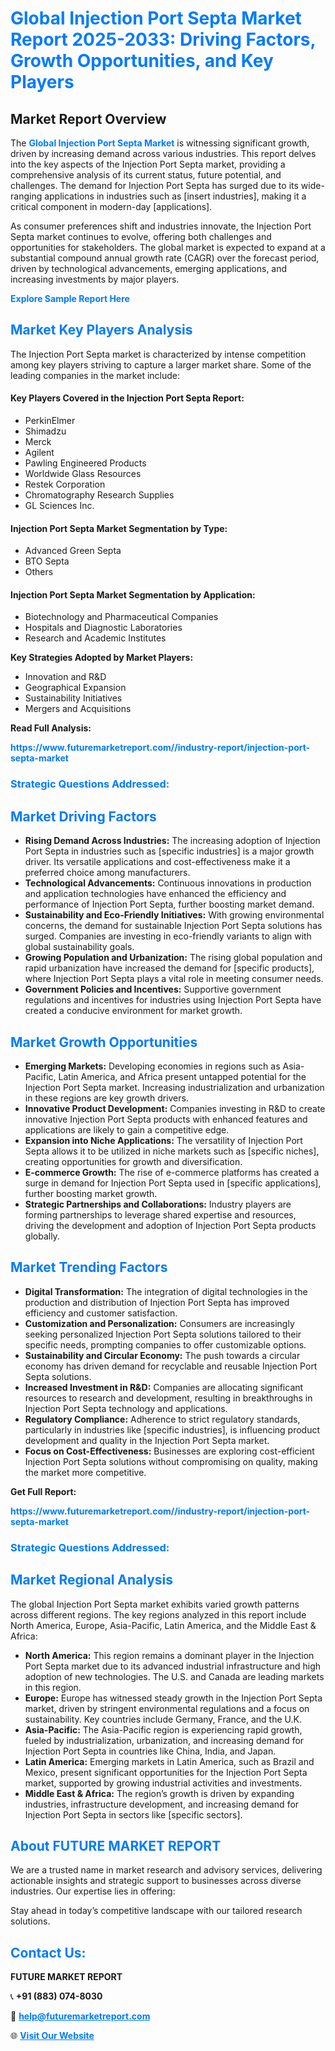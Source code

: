 <h1 style="color: #007BFF;">Global Injection Port Septa Market Report 2025-2033: Driving Factors, Growth Opportunities, and Key Players</h1>

<section id="overview">
<h2>Market Report Overview</h2>
<p>The <a href="https://www.futuremarketreport.com//industry-report/injection-port-septa-market" style="color: #007BFF; text-decoration: none;"><strong>Global Injection Port Septa Market</strong></a> is witnessing significant growth, driven by increasing demand across various industries. This report delves into the key aspects of the Injection Port Septa market, providing a comprehensive analysis of its current status, future potential, and challenges. The demand for Injection Port Septa has surged due to its wide-ranging applications in industries such as [insert industries], making it a critical component in modern-day [applications].</p>
<p>As consumer preferences shift and industries innovate, the Injection Port Septa market continues to evolve, offering both challenges and opportunities for stakeholders. The global market is expected to expand at a substantial compound annual growth rate (CAGR) over the forecast period, driven by technological advancements, emerging applications, and increasing investments by major players.</p>
</section>

<section id="overview">
<p><a href="https://www.futuremarketreport.com//request-sample/reportId=78819" style="color: #007BFF; text-decoration: none;"><strong>Explore Sample Report Here</strong></a></p>
</section>

<section id="key-players">
<h2 style="color: #007BFF;">Market Key Players Analysis</h2>
<p>The Injection Port Septa market is characterized by intense competition among key players striving to capture a larger market share. Some of the leading companies in the market include:</p>
<h4>Key Players Covered in the Injection Port Septa Report:</h4>
<ul><li>PerkinElmer</li><li>Shimadzu</li><li>Merck</li><li>Agilent</li><li>Pawling Engineered Products</li><li>Worldwide Glass Resources</li><li>Restek Corporation</li><li>Chromatography Research Supplies</li><li>GL Sciences Inc.</li></ul>
<h4>Injection Port Septa Market Segmentation by Type:</h4>
<ul><li>Advanced Green Septa</li><li>BTO Septa</li><li>Others</li></ul>

<h4>Injection Port Septa Market Segmentation by Application:</h4>
<ul><li>Biotechnology and Pharmaceutical Companies</li><li>Hospitals and Diagnostic Laboratories</li><li>Research and Academic Institutes</li></ul>
<p><strong>Key Strategies Adopted by Market Players:</strong></p>
<ul>
<li>Innovation and R&D</li>
<li>Geographical Expansion</li>
<li>Sustainability Initiatives</li>
<li>Mergers and Acquisitions</li>
</ul>
</section>

<section>
<p><strong>Read Full Analysis: </strong></p><a href="https://www.futuremarketreport.com//industry-report/injection-port-septa-market" style="color: #007BFF; text-decoration: none;"><strong>https://www.futuremarketreport.com//industry-report/injection-port-septa-market</strong></a>
<h3 style="color: #007BFF;">Strategic Questions Addressed:</h3>
</section>

<section id="driving-factors">
<h2 style="color: #007BFF;">Market Driving Factors</h2>
<ul>
<li><strong>Rising Demand Across Industries:</strong> The increasing adoption of Injection Port Septa in industries such as [specific industries] is a major growth driver. Its versatile applications and cost-effectiveness make it a preferred choice among manufacturers.</li>
<li><strong>Technological Advancements:</strong> Continuous innovations in production and application technologies have enhanced the efficiency and performance of Injection Port Septa, further boosting market demand.</li>
<li><strong>Sustainability and Eco-Friendly Initiatives:</strong> With growing environmental concerns, the demand for sustainable Injection Port Septa solutions has surged. Companies are investing in eco-friendly variants to align with global sustainability goals.</li>
<li><strong>Growing Population and Urbanization:</strong> The rising global population and rapid urbanization have increased the demand for [specific products], where Injection Port Septa plays a vital role in meeting consumer needs.</li>
<li><strong>Government Policies and Incentives:</strong> Supportive government regulations and incentives for industries using Injection Port Septa have created a conducive environment for market growth.</li>
</ul>
</section>

<section id="growth-opportunities">
<h2 style="color: #007BFF;">Market Growth Opportunities</h2>
<ul>
<li><strong>Emerging Markets:</strong> Developing economies in regions such as Asia-Pacific, Latin America, and Africa present untapped potential for the Injection Port Septa market. Increasing industrialization and urbanization in these regions are key growth drivers.</li>
<li><strong>Innovative Product Development:</strong> Companies investing in R&D to create innovative Injection Port Septa products with enhanced features and applications are likely to gain a competitive edge.</li>
<li><strong>Expansion into Niche Applications:</strong> The versatility of Injection Port Septa allows it to be utilized in niche markets such as [specific niches], creating opportunities for growth and diversification.</li>
<li><strong>E-commerce Growth:</strong> The rise of e-commerce platforms has created a surge in demand for Injection Port Septa used in [specific applications], further boosting market growth.</li>
<li><strong>Strategic Partnerships and Collaborations:</strong> Industry players are forming partnerships to leverage shared expertise and resources, driving the development and adoption of Injection Port Septa products globally.</li>
</ul>
</section>

<section id="trending-factors">
<h2 style="color: #007BFF;">Market Trending Factors</h2>
<ul>
<li><strong>Digital Transformation:</strong> The integration of digital technologies in the production and distribution of Injection Port Septa has improved efficiency and customer satisfaction.</li>
<li><strong>Customization and Personalization:</strong> Consumers are increasingly seeking personalized Injection Port Septa solutions tailored to their specific needs, prompting companies to offer customizable options.</li>
<li><strong>Sustainability and Circular Economy:</strong> The push towards a circular economy has driven demand for recyclable and reusable Injection Port Septa solutions.</li>
<li><strong>Increased Investment in R&D:</strong> Companies are allocating significant resources to research and development, resulting in breakthroughs in Injection Port Septa technology and applications.</li>
<li><strong>Regulatory Compliance:</strong> Adherence to strict regulatory standards, particularly in industries like [specific industries], is influencing product development and quality in the Injection Port Septa market.</li>
<li><strong>Focus on Cost-Effectiveness:</strong> Businesses are exploring cost-efficient Injection Port Septa solutions without compromising on quality, making the market more competitive.</li>
</ul>
</section>

<section>
<p><strong>Get Full Report: </strong></p><a href="https://www.futuremarketreport.com//industry-report/injection-port-septa-market" style="color: #007BFF; text-decoration: none;"><strong>https://www.futuremarketreport.com//industry-report/injection-port-septa-market</strong></a>
<h3 style="color: #007BFF;">Strategic Questions Addressed:</h3>
</section>


<section id="regional-analysis">
<h2 style="color: #007BFF;">Market Regional Analysis</h2>
<p>The global Injection Port Septa market exhibits varied growth patterns across different regions. The key regions analyzed in this report include North America, Europe, Asia-Pacific, Latin America, and the Middle East & Africa:</p>
<ul>
<li><strong>North America:</strong> This region remains a dominant player in the Injection Port Septa market due to its advanced industrial infrastructure and high adoption of new technologies. The U.S. and Canada are leading markets in this region.</li>
<li><strong>Europe:</strong> Europe has witnessed steady growth in the Injection Port Septa market, driven by stringent environmental regulations and a focus on sustainability. Key countries include Germany, France, and the U.K.</li>
<li><strong>Asia-Pacific:</strong> The Asia-Pacific region is experiencing rapid growth, fueled by industrialization, urbanization, and increasing demand for Injection Port Septa in countries like China, India, and Japan.</li>
<li><strong>Latin America:</strong> Emerging markets in Latin America, such as Brazil and Mexico, present significant opportunities for the Injection Port Septa market, supported by growing industrial activities and investments.</li>
<li><strong>Middle East & Africa:</strong> The region’s growth is driven by expanding industries, infrastructure development, and increasing demand for Injection Port Septa in sectors like [specific sectors].</li>
</ul>
</section>

<footer>
<h2 style="color: #007BFF;">About FUTURE MARKET REPORT</h2>
<p>We are a trusted name in market research and advisory services, delivering actionable insights and strategic support to businesses across diverse industries. Our expertise lies in offering:</p>

<p>Stay ahead in today’s competitive landscape with our tailored research solutions.</p>

<h2 style="color: #007BFF;">Contact Us:</h2>
<p><strong>FUTURE MARKET REPORT</strong></p>
<p>📞 <strong>+91 (883) 074-8030</strong></p>
<p>📧 <strong><a href="mailto:help@futuremarketreport.com" style="color: #007BFF;">help@futuremarketreport.com</a></strong></p>
<p>🌐 <strong><a href="https://www.futuremarketreport.com/" style="color: #007BFF;">Visit Our Website</a></strong></p>
</footer>